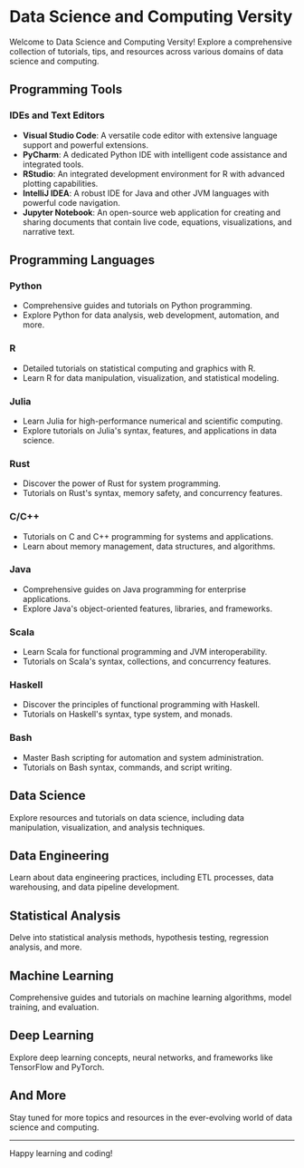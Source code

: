 # Data Science and Computing Versity

Welcome to Data Science and Computing Versity! Explore a comprehensive collection of tutorials, tips, and resources across various domains of data science and computing.

## Programming Tools

### IDEs and Text Editors
- **Visual Studio Code**: A versatile code editor with extensive language support and powerful extensions.
- **PyCharm**: A dedicated Python IDE with intelligent code assistance and integrated tools.
- **RStudio**: An integrated development environment for R with advanced plotting capabilities.
- **IntelliJ IDEA**: A robust IDE for Java and other JVM languages with powerful code navigation.
- **Jupyter Notebook**: An open-source web application for creating and sharing documents that contain live code, equations, visualizations, and narrative text.

## Programming Languages

### Python
- Comprehensive guides and tutorials on Python programming.
- Explore Python for data analysis, web development, automation, and more.

### R
- Detailed tutorials on statistical computing and graphics with R.
- Learn R for data manipulation, visualization, and statistical modeling.

### Julia
- Learn Julia for high-performance numerical and scientific computing.
- Explore tutorials on Julia's syntax, features, and applications in data science.

### Rust
- Discover the power of Rust for system programming.
- Tutorials on Rust's syntax, memory safety, and concurrency features.

### C/C++
- Tutorials on C and C++ programming for systems and applications.
- Learn about memory management, data structures, and algorithms.

### Java
- Comprehensive guides on Java programming for enterprise applications.
- Explore Java's object-oriented features, libraries, and frameworks.

### Scala
- Learn Scala for functional programming and JVM interoperability.
- Tutorials on Scala's syntax, collections, and concurrency features.

### Haskell
- Discover the principles of functional programming with Haskell.
- Tutorials on Haskell's syntax, type system, and monads.

### Bash
- Master Bash scripting for automation and system administration.
- Tutorials on Bash syntax, commands, and script writing.

## Data Science

Explore resources and tutorials on data science, including data manipulation, visualization, and analysis techniques.

## Data Engineering

Learn about data engineering practices, including ETL processes, data warehousing, and data pipeline development.

## Statistical Analysis

Delve into statistical analysis methods, hypothesis testing, regression analysis, and more.

## Machine Learning

Comprehensive guides and tutorials on machine learning algorithms, model training, and evaluation.

## Deep Learning

Explore deep learning concepts, neural networks, and frameworks like TensorFlow and PyTorch.

## And More

Stay tuned for more topics and resources in the ever-evolving world of data science and computing.

---

Happy learning and coding!
